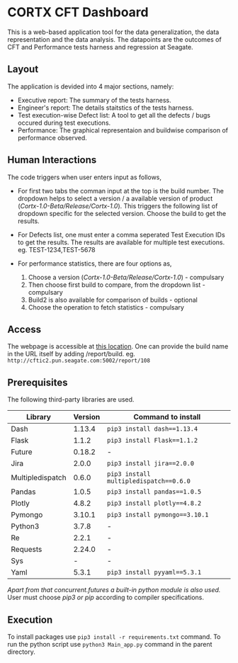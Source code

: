 # CORTX CFT Dashboard
This is a web-based application tool for the data generalization, the data representation and the data analysis. 
The datapoints are the outcomes of CFT and Performance tests harness and regression at Seagate.

## Layout
The application is devided into 4 major sections, namely:
- Executive report: The summary of the tests harness.
- Engineer's report: The details staitstics of the tests harness.
- Test execution-wise Defect list: A tool to get all the defects / bugs occured during test executions.
- Performance: The graphical representaion and buildwise comparison of performance observed.

## Human Interactions
The code triggers when user enters input as follows,
- For first two tabs the comman input at the top is the build number.
	The dropdown helps to select a version / a available version of product (*Cortx-1.0-Beta/Release/Cortx-1.0*).
	This triggers the following list of dropdown specific for the selected version.
	Choose the build to get the results.
	
- For Defects list, one must enter a comma seperated Test Execution IDs to get the results.
	The results are available for multiple test executions.
	eg. TEST-1234,TEST-5678

- For performance statistics, there are four options as,
	1. Choose a version (*Cortx-1.0-Beta/Release/Cortx-1.0*) - compulsary
	2. Then choose first build to compare, from the dropdown list - compulsary
	3. Build2 is also available for comparison of builds - optional
	4. Choose the operation to fetch statistics - compulsary

## Access
The webpage is accessible at [this location](http://cftic2.pun.seagate.com:5002/). 
One can provide the build name in the URL itself by adding /report/build. 
eg. `http://cftic2.pun.seagate.com:5002/report/108`

## Prerequisites
The following third-party libraries are used.

| Library | Version | Command to install |
| ----------- | ----------- | ----------- |
| Dash 	| 1.13.4 | `pip3 install dash==1.13.4` |
| Flask | 1.1.2 | `pip3 install Flask==1.1.2` |
| Future | 0.18.2 | - |
| Jira | 2.0.0 | `pip3 install jira==2.0.0` |
| Multipledispatch | 0.6.0 | `pip3 install multipledispatch==0.6.0` |
| Pandas | 1.0.5 | `pip3 install pandas==1.0.5` |
| Plotly | 4.8.2 | `pip3 install plotly==4.8.2` |
| Pymongo | 3.10.1 | `pip3 install pymongo==3.10.1` |
| Python3 | 3.7.8 | - |
| Re | 2.2.1 | - |
| Requests | 2.24.0 | - |
| Sys | - | - |
| Yaml | 5.3.1 | `pip3 install pyyaml==5.3.1` |

*Apart from that concurrent.futures a built-in python module is also used.*
User must choose *pip3 or pip* according to compiler specifications.

## Execution
To install packages use `pip3 install -r requirements.txt` command.
To run the python script use `python3 Main_app.py` command in the parent directory.

